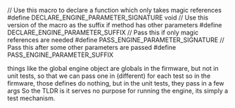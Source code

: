 
// Use this macro to declare a function which only takes magic references
#define DECLARE_ENGINE_PARAMETER_SIGNATURE void
// Use this version of the macro as the suffix if method has other parameters
#define DECLARE_ENGINE_PARAMETER_SUFFIX
// Pass this if only magic references are needed
#define PASS_ENGINE_PARAMETER_SIGNATURE
// Pass this after some other parameters are passed
#define PASS_ENGINE_PARAMETER_SUFFIX

things like the global engine object are globals in the firmware, but not in unit tests, so that we can pass one in (different) for each test
so in the firmware, those defines do nothing, but in the unit tests, they pass in a few args
So the TLDR is it serves no purpose for running the engine, its simply a test mechanism. 


